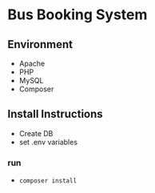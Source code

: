 # Bus Booking System

## Environment
* Apache
* PHP 
* MySQL
* Composer
## Install Instructions 
 * Create DB
 * set .env variables

 ### run 
* `composer install`
